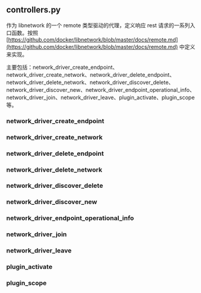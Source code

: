 ## controllers.py
作为 libnetwork 的一个 remote 类型驱动的代理，定义响应 rest 请求的一系列入口函数。按照 [https://github.com/docker/libnetwork/blob/master/docs/remote.md](https://github.com/docker/libnetwork/blob/master/docs/remote.md) 中定义来实现。

主要包括：network_driver_create_endpoint、network_driver_create_network、network_driver_delete_endpoint、network_driver_delete_network、network_driver_discover_delete、network_driver_discover_new、network_driver_endpoint_operational_info、network_driver_join、network_driver_leave、plugin_activate、plugin_scope等。


### network_driver_create_endpoint
### network_driver_create_network
### network_driver_delete_endpoint
### network_driver_delete_network
### network_driver_discover_delete
### network_driver_discover_new
### network_driver_endpoint_operational_info
### network_driver_join
### network_driver_leave
### plugin_activate
### plugin_scope